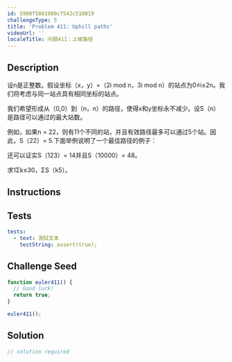```yaml
---
id: 5900f5081000cf542c510019
challengeType: 5
title: 'Problem 411: Uphill paths'
videoUrl: ''
localeTitle: 问题411：上坡路径
---
```


## Description
<section id="description">设n是正整数。假设坐标（x，y）=（2i mod n，3i mod n）的站点为0≤i≤2n。我们将考虑与同一站点具有相同坐标的站点。 <p>我们希望形成从（0,0）到（n，n）的路径，使得x和y坐标永不减少。设S（n）是路径可以通过的最大站数。 </p><p>例如，如果n = 22，则有11个不同的站，并且有效路径最多可以通过5个站。因此，S（22）= 5.下面举例说明了一个最佳路径的例子： </p><p>还可以证实S（123）= 14并且S（10000）= 48。 </p><p>求1Σk≤30，ΣS（k5）。 </p></section>

## Instructions
<section id="instructions">
</section>

## Tests
<section id='tests'>

```yml
tests:
  - text: 測試文本
    testString: assert(true);

```

</section>

## Challenge Seed
<section id='challengeSeed'>

<div id='js-seed'>

```js
function euler411() {
  // Good luck!
  return true;
}

euler411();

```

</div>



</section>

## Solution
<section id='solution'>

```js
// solution required
```
</section>
